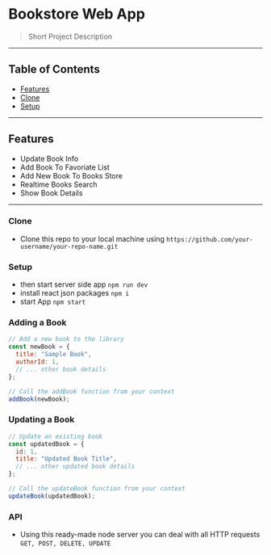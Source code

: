 # Bookstore Web App


> Short Project Description


---

## Table of Contents

- [Features](#features)
- [Clone](#Clone)
- [Setup](#setup)

---

## Features

- Update Book Info
- Add Book To Favoriate List
- Add New Book To Books Store
- Realtime Books Search
- Show Book Details

---


### Clone

- Clone this repo to your local machine using `https://github.com/your-username/your-repo-name.git`


### Setup

- then start server side app `npm run dev`
- install react json packages `npm i`
- start App `npm start`


### Adding a Book

```javascript
// Add a new book to the library
const newBook = {
  title: "Sample Book",
  authorId: 1,
  // ... other book details
};

// Call the addBook function from your context
addBook(newBook);
```
### Updating a Book
```javascript
// Update an existing book
const updatedBook = {
  id: 1,
  title: "Updated Book Title",
  // ... other updated book details
};

// Call the updateBook function from your context
updateBook(updatedBook);
```


### API
- Using this ready-made node server you can deal with all HTTP requests `GET, POST, DELETE, UPDATE`


